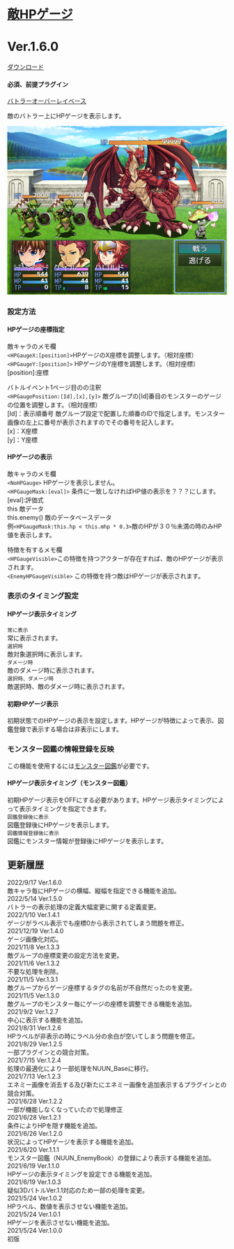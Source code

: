 # [敵HPゲージ](https://raw.githubusercontent.com/nuun888/MZ/master/NUUN_ButlerHPGauge.js)
# Ver.1.6.0
[ダウンロード](https://raw.githubusercontent.com/nuun888/MZ/master/NUUN_ButlerHPGauge.js)
#### 必須、前提プラグイン
[バトラーオーバーレイベース](https://github.com/nuun888/MZ/blob/master/README/BattlerOverlayBase.md)  

敵のバトラー上にHPゲージを表示します。  

![画像](img/hpGauge1.png)  

### 設定方法

#### HPゲージの座標指定
敵キャラのメモ欄  
`<HPGaugeX:[position]>`HPゲージのX座標を調整します。（相対座標）  
`<HPGaugeY:[position]>` HPゲージのY座標を調整します。（相対座標）  
[position]:座標

バトルイベント1ページ目のの注釈  
`<HPGaugePosition:[Id],[x],[y]>` 敵グループの[Id]番目のモンスターのゲージの位置を調整します。（相対座標）  
[Id]：表示順番号  敵グループ設定で配置した順番のIDで指定します。モンスター画像の左上に番号が表示されますのでその番号を記入します。  
[x]：X座標  
[y]：Y座標  

#### HPゲージの表示
敵キャラのメモ欄  
`<NoHPGauge>` HPゲージを表示しません。  
`<HPGaugeMask:[eval]>` 条件に一致しなければHP値の表示を？？？にします。  
[eval]:評価式  
this 敵データ  
this.enemy() 敵のデータベースデータ  
例`<HPGaugeMask:this.hp < this.mhp * 0.3>`敵のHPが３０％未満の時のみHP値を表示します。  

特徴を有するメモ欄  
`<HPGaugeVisible>`この特徴を持つアクターが存在すれば、敵のHPゲージが表示されます。  
`<EnemyHPGaugeVisible>` この特徴を持つ敵はHPゲージが表示されます。  

### 表示のタイミング設定
#### HPゲージ表示タイミング
`常に表示`  
常に表示されます。  
`選択時`  
敵対象選択時に表示します。  
`ダメージ時`   
敵のダメージ時に表示されます。  
`選択時、ダメージ時`  
敵選択時、敵のダメージ時に表示されます。  

#### 初期HPゲージ表示
初期状態でのHPゲージの表示を設定します。HPゲージが特徴によって表示、図鑑登録で表示する場合は非表示にします。

### モンスター図鑑の情報登録を反映
この機能を使用するには[モンスター図鑑](https://raw.githubusercontent.com/nuun888/MZ/master/NUUN_EnemyBook.js)が必要です。
#### HPゲージ表示タイミング（モンスター図鑑）
初期HPゲージ表示をOFFにする必要があります。HPゲージ表示タイミングによって表示タイミングを指定できます。  
`図鑑登録後に表示`  
図鑑登録後にHPゲージを表示します。  
`図鑑情報登録後に表示`  
図鑑にモンスター情報が登録後にHPゲージを表示します。  

## 更新履歴
2022/9/17 Ver.1.6.0  
敵キャラ毎にHPゲージの横幅、縦幅を指定できる機能を追加。  
2022/5/14 Ver.1.5.0  
バトラーの表示処理の定義大幅変更に関する定義変更。  
2022/1/10 Ver.1.4.1  
ゲージがラベル表示でも座標0から表示されてしまう問題を修正。  
2021/12/19 Ver.1.4.0  
ゲージ画像化対応。  
2021/11/8 Ver.1.3.3  
敵グループの座標変更の設定方法を変更。  
2021/11/6 Ver.1.3.2  
不要な処理を削除。  
2021/11/5 Ver.1.3.1  
敵グループからゲージ座標するタグの名前が不自然だったのを変更。  
2021/11/5 Ver.1.3.0  
敵グループのモンスター毎にゲージの座標を調整できる機能を追加。  
2021/9/2 Ver.1.2.7  
中心に表示する機能を追加。  
2021/8/31 Ver.1.2.6  
HPラベルが非表示の時にラベル分の余白が空いてしまう問題を修正。  
2021/8/29 Ver.1.2.5  
一部プラグインとの競合対策。  
2021/7/15 Ver.1.2.4  
処理の最適化により一部処理をNUUN_Baseに移行。   
2021/7/13 Ver.1.2.3  
エネミー画像を消去する及び新たにエネミー画像を追加表示するプラグインとの競合対策。  
2021/6/28 Ver.1.2.2  
一部が機能しなくなっていたので処理修正  
2021/6/28 Ver.1.2.1  
条件によりHPを隠す機能を追加。  
2021/6/26 Ver.1.2.0  
状況によってHPゲージを表示する機能を追加。  
2021/6/20 Ver.1.1.1  
モンスター図鑑（NUUN_EnemyBook）の登録により表示する機能を追加。  
2021/6/19 Ver.1.1.0  
HPゲージの表示タイミングを設定できる機能を追加。  
2021/6/19 Ver.1.0.3  
疑似3DバトルVer.1.1対応のため一部の処理を変更。  
2021/5/24 Ver.1.0.2  
HPラベル、数値を表示させない機能を追加。  
2021/5/24 Ver.1.0.1  
HPゲージを表示させない機能を追加。  
2021/5/24 Ver.1.0.0  
初版  
